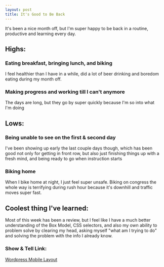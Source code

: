 ```yaml
---
layout: post
title: It's Good to Be Back
---
```


It's been a nice month off, but I'm super happy to be back in a routine, productive and learning every day.

## Highs:

### Eating breakfast, bringing lunch, and biking

I feel healthier than I have in a while, did a lot of beer drinking and boredom eating during my month off. 

### Making progress and working till I can't anymore

The days are long, but they go by super quickly because I'm so into what I'm doing

## Lows: 

### Being unable to see on the first & second day

I've been showing up early the last couple days though, which has been good not only for getting in front row, but also just finishing things up with a fresh mind, and being ready to go when instruction starts 


### Biking home

When I bike home at night, I just feel super unsafe. Biking on congress the whole way is terrifying during rush hour because it's downhill and traffic moves super fast. 


## Coolest thing I've learned: 

Most of this week has been a review, but I feel like I have a much better understanding of the Box Model, CSS selectors, and also my own ability to problem solve by clearing my head, asking myself "what am I trying to do" and solving the problem with the info I already know.

### Show & Tell Link: 
[Wordpress Mobile Layout](https://github.com/amaliebarras/mobile-layout-2)
